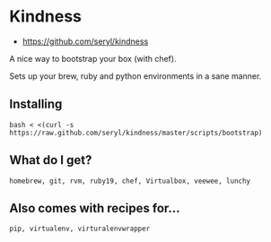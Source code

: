 # Kindness

* https://github.com/seryl/kindness

A nice way to bootstrap your box (with chef).

Sets up your brew, ruby and python environments in a sane manner.

## Installing

    bash < <(curl -s https://raw.github.com/seryl/kindness/master/scripts/bootstrap)

## What do I get?

    homebrew, git, rvm, ruby19, chef, Virtualbox, veewee, lunchy

## Also comes with recipes for...

    pip, virtualenv, virturalenvwrapper
    
